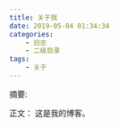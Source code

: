 ```yaml
---
title: 关于我
date: 2019-05-04 01:34:34
categories:
	- 日志
	- 二级目录
tags: 
	- 关于
---
```

摘要:
<!--more-->
正文：
这是我的博客。